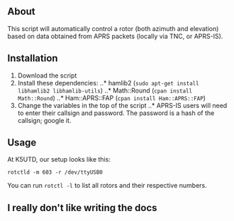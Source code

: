 ## About

This script will automatically control a rotor (both azimuth and elevation) based on data obtained from APRS packets (locally via TNC, or APRS-IS).

## Installation

1. Download the script
2. Install these dependencies:
..* hamlib2 (`sudo apt-get install libhamlib2 libhamlib-utils`)
..* Math::Round (`cpan install Math::Round`)
..* Ham::APRS::FAP (`cpan install Ham::APRS::FAP`)
3. Change the variables in the top of the script
..* APRS-IS users will need to enter their callsign and password. The password is a hash of the callsign; google it. 

## Usage

At K5UTD, our setup looks like this:

```rotctld -m 603 -r /dev/ttyUSB0```

You can run `rotctl -l` to list all rotors and their respective numbers.

## I really don't like writing the docs
